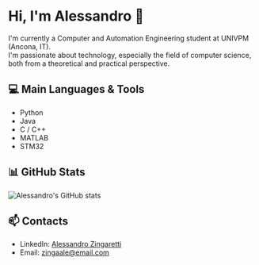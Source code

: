 # Hi, I'm Alessandro 👋

I'm currently a Computer and Automation Engineering student at UNIVPM (Ancona, IT).  
I'm passionate about technology, especially the field of computer science, both from a theoretical and practical perspective.

## 💻 Main Languages & Tools
- Python
- Java
- C / C++
- MATLAB
- STM32

## 📊 GitHub Stats
![Alessandro's GitHub stats](https://github-readme-stats.vercel.app/api?username=zinale&show_icons=true&theme=dracula)

## 📫 Contacts
- LinkedIn: [Alessandro Zingaretti](https://www.linkedin.com/in/alessandro-zingaretti)
- Email: zingaale@email.com
